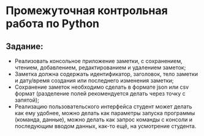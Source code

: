 # Промежуточная контрольная работа по Python

## Задание:
* Реализовать консольное приложение заметки, с сохранением, чтением, добавлением, редактированием и удалением заметок;
* Заметка должна содержать идентификатор, заголовок, тело заметки и дату/время создания или последнего изменения заметки;
* Сохранение заметок необходимо сделать в формате json или csv формат (разделение полей рекомендуется делать через точку с запятой);
* Реализацию пользовательского интерфейса студент может делать как ему удобнее, можно делать как параметры запуска программы (команда, данные), можно делать как запрос команды с консоли и последующим вводом данных, как-то ещё, на усмотрение студента.